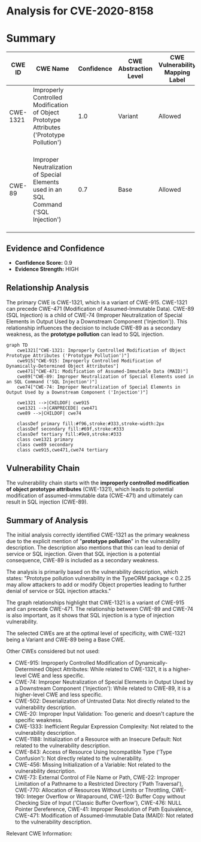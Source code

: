 # Analysis for CVE-2020-8158

# Summary
| CWE ID | CWE Name | Confidence | CWE Abstraction Level | CWE Vulnerability Mapping Label | CWE-Vulnerability Mapping Notes |
|---|---|---|---|---|---|
| CWE-1321 | Improperly Controlled Modification of Object Prototype Attributes ('Prototype Pollution') | 1.0 | Variant | Allowed | Primary CWE. The vulnerability description explicitly mentions "**prototype pollution**". |
| CWE-89 | Improper Neutralization of Special Elements used in an SQL Command ('SQL Injection') | 0.7 | Base | Allowed | Secondary CWE. The vulnerability description mentions that prototype pollution can lead to SQL injection attacks. |

## Evidence and Confidence

*   **Confidence Score:** 0.9
*   **Evidence Strength:** HIGH

## Relationship Analysis
The primary CWE is CWE-1321, which is a variant of CWE-915. CWE-1321 can precede CWE-471 (Modification of Assumed-Immutable Data). CWE-89 (SQL Injection) is a child of CWE-74 (Improper Neutralization of Special Elements in Output Used by a Downstream Component ('Injection')). This relationship influences the decision to include CWE-89 as a secondary weakness, as the **prototype pollution** can lead to SQL injection.

```mermaid
graph TD
    cwe1321["CWE-1321: Improperly Controlled Modification of Object Prototype Attributes ('Prototype Pollution')"]
    cwe915["CWE-915: Improperly Controlled Modification of Dynamically-Determined Object Attributes"]
    cwe471["CWE-471: Modification of Assumed-Immutable Data (MAID)"]
    cwe89["CWE-89: Improper Neutralization of Special Elements used in an SQL Command ('SQL Injection')"]
    cwe74["CWE-74: Improper Neutralization of Special Elements in Output Used by a Downstream Component ('Injection')"]
    
    cwe1321 -->|CHILDOF| cwe915
    cwe1321 -->|CANPRECEDE| cwe471
    cwe89 -->|CHILDOF| cwe74
    
    classDef primary fill:#f96,stroke:#333,stroke-width:2px
    classDef secondary fill:#69f,stroke:#333
    classDef tertiary fill:#9e9,stroke:#333
    class cwe1321 primary
    class cwe89 secondary
    class cwe915,cwe471,cwe74 tertiary
```

## Vulnerability Chain
The vulnerability chain starts with the **improperly controlled modification of object prototype attributes** (CWE-1321), which leads to potential modification of assumed-immutable data (CWE-471) and ultimately can result in SQL injection (CWE-89).

## Summary of Analysis
The initial analysis correctly identified CWE-1321 as the primary weakness due to the explicit mention of "**prototype pollution**" in the vulnerability description. The description also mentions that this can lead to denial of service or SQL injection. Given that SQL injection is a potential consequence, CWE-89 is included as a secondary weakness.

The analysis is primarily based on the vulnerability description, which states: "Prototype pollution vulnerability in the TypeORM package < 0.2.25 may allow attackers to add or modify Object properties leading to further denial of service or SQL injection attacks."

The graph relationships highlight that CWE-1321 is a variant of CWE-915 and can precede CWE-471. The relationship between CWE-89 and CWE-74 is also important, as it shows that SQL injection is a type of injection vulnerability.

The selected CWEs are at the optimal level of specificity, with CWE-1321 being a Variant and CWE-89 being a Base CWE.

Other CWEs considered but not used:

*   CWE-915: Improperly Controlled Modification of Dynamically-Determined Object Attributes: While related to CWE-1321, it is a higher-level CWE and less specific.
*   CWE-74: Improper Neutralization of Special Elements in Output Used by a Downstream Component ('Injection'): While related to CWE-89, it is a higher-level CWE and less specific.
*   CWE-502: Deserialization of Untrusted Data: Not directly related to the vulnerability description.
*   CWE-20: Improper Input Validation: Too generic and doesn't capture the specific weakness.
*   CWE-1333: Inefficient Regular Expression Complexity: Not related to the vulnerability description.
*   CWE-1188: Initialization of a Resource with an Insecure Default: Not related to the vulnerability description.
*   CWE-843: Access of Resource Using Incompatible Type ('Type Confusion'): Not directly related to the vulnerability.
*   CWE-456: Missing Initialization of a Variable: Not related to the vulnerability description.
*   CWE-73: External Control of File Name or Path, CWE-22: Improper Limitation of a Pathname to a Restricted Directory ('Path Traversal'), CWE-770: Allocation of Resources Without Limits or Throttling, CWE-190: Integer Overflow or Wraparound, CWE-120: Buffer Copy without Checking Size of Input ('Classic Buffer Overflow'), CWE-476: NULL Pointer Dereference, CWE-41: Improper Resolution of Path Equivalence, CWE-471: Modification of Assumed-Immutable Data (MAID): Not related to the vulnerability description.

Relevant CWE Information: